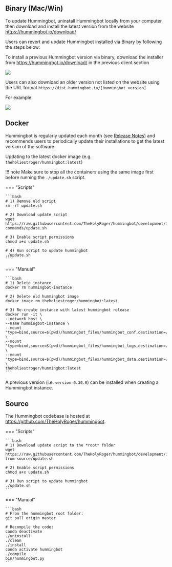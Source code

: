 ## Binary (Mac/Win)

To update Hummingbot, uninstall Hummingbot locally from your computer, then download and install the latest version from the website https://hummingbot.io/download/

Users can revert and update Hummingbot installed via Binary by following the steps below:

To install a previous Hummingbot version via binary, download the installer from https://hummingbot.io/download/ in the previous client section

![](/assets/img/installer.png)

Users can also download an older version not listed on the website using the URL format `https://dist.hummingbot.io/[hummingbot_version]`

For example:

![](/assets/img/download.png)


## Docker

Hummingbot is regularly updated each month (see [Release Notes](/release-notes/)) and recommends users to periodically update their installations to get the latest version of the software.

Updating to the latest docker image (e.g. `theholiestroger/hummingbot:latest`)

!!! note
    Make sure to stop all the containers using the same image first  before running the `./update.sh` script.

=== "Scripts"

    ```bash
    # 1) Remove old script
    rm -rf update.sh

    # 2) Download update script
    wget https://raw.githubusercontent.com/TheHolyRoger/hummingbot/development/installation/docker-commands/update.sh

    # 3) Enable script permissions
    chmod a+x update.sh

    # 4) Run script to update hummingbot
    ./update.sh
    ```

=== "Manual"

    ```bash
    # 1) Delete instance
    docker rm hummingbot-instance

    # 2) Delete old hummingbot image
    docker image rm theholiestroger/hummingbot:latest

    # 3) Re-create instance with latest hummingbot release
    docker run -it \
    --network host \
    --name hummingbot-instance \
    --mount "type=bind,source=$(pwd)/hummingbot_files/hummingbot_conf,destination=/conf/" \
    --mount "type=bind,source=$(pwd)/hummingbot_files/hummingbot_logs,destination=/logs/" \
    --mount "type=bind,source=$(pwd)/hummingbot_files/hummingbot_data,destination=/data/" \
    theholiestroger/hummingbot:latest
    ```
A previous version (i.e. `version-0.30.0`) can be installed when creating a Hummingbot instance.

## Source

The Hummingbot codebase is hosted at https://github.com/TheHolyRoger/hummingbot.

=== "Scripts"

    ```bash
    # 1) Download update script to the *root* folder
    wget https://raw.githubusercontent.com/TheHolyRoger/hummingbot/development/installation/install-from-source/update.sh

    # 2) Enable script permissions
    chmod a+x update.sh

    # 3) Run script to update hummingbot
    ./update.sh
    ```

=== "Manual"

    ```bash
    # From the hummingbot root folder:
    git pull origin master

    # Recompile the code:
    conda deactivate
    ./uninstall
    ./clean
    ./install
    conda activate hummingbot
    ./compile
    bin/hummingbot.py
    ```

